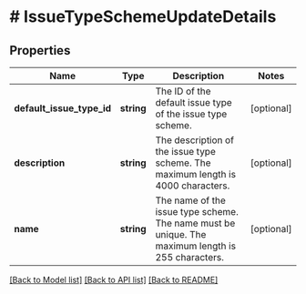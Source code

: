 # # IssueTypeSchemeUpdateDetails

## Properties

Name | Type | Description | Notes
------------ | ------------- | ------------- | -------------
**default_issue_type_id** | **string** | The ID of the default issue type of the issue type scheme. | [optional]
**description** | **string** | The description of the issue type scheme. The maximum length is 4000 characters. | [optional]
**name** | **string** | The name of the issue type scheme. The name must be unique. The maximum length is 255 characters. | [optional]

[[Back to Model list]](../../README.md#models) [[Back to API list]](../../README.md#endpoints) [[Back to README]](../../README.md)
